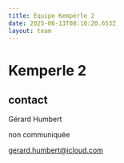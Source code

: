 ```yaml
---
title: Équipe Kemperle 2
date: 2025-06-13T08:10:20.653Z
layout: team
---
```


# Kemperle 2



## contact 

Gérard Humbert

non communiquée

gerard.humbert@icloud.com

